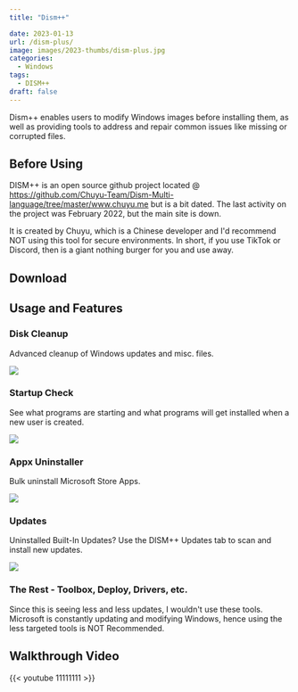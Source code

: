 ```yaml
---
title: "Dism++"

date: 2023-01-13
url: /dism-plus/
image: images/2023-thumbs/dism-plus.jpg
categories:
  - Windows
tags:
  - DISM++
draft: false
---
```

Dism++ enables users to modify Windows images before installing them, as well as providing tools to address and repair common issues like missing or corrupted files.
<!--more-->

## Before Using

DISM++ is an open source github project located @ <https://github.com/Chuyu-Team/Dism-Multi-language/tree/master/www.chuyu.me> but is a bit dated. The last activity on the project was February 2022, but the main site is down. 

It is created by Chuyu, which is a Chinese developer and I'd recommend NOT using this tool for secure environments. In short, if you use TikTok or Discord, then is a giant nothing burger for you and use away.

## Download

## Usage and Features

### Disk Cleanup

Advanced cleanup of Windows updates and misc. files.

![](/images/2023/dism-plus/cleanup.png)

### Startup Check

See what programs are starting and what programs will get installed when a new user is created.

![](/images/2023/dism-plus/startup.png)

### Appx Uninstaller

Bulk uninstall Microsoft Store Apps.

![](/images/2023/dism-plus/appx.png)

### Updates

Uninstalled Built-In Updates? Use the DISM++ Updates tab to scan and install new updates.

![](/images/2023/dism-plus/updates.png)

### The Rest - Toolbox, Deploy, Drivers, etc.

Since this is seeing less and less updates, I wouldn't use these tools. Microsoft is constantly updating and modifying Windows, hence using the less targeted tools is NOT Recommended.

## Walkthrough Video

{{< youtube 11111111 >}}
